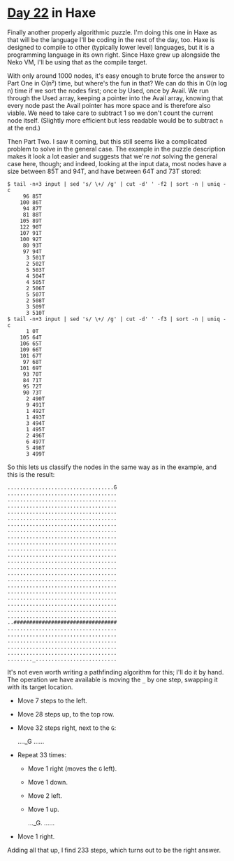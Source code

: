 # [Day 22](http://adventofcode.com/2016/day/22) in Haxe

Finally another properly algorithmic puzzle. I'm doing this one in Haxe as that
will be the language I'll be coding in the rest of the day, too. Haxe is
designed to compile to other (typically lower level) languages, but it is a
programming language in its own right. Since Haxe grew up alongside the Neko
VM, I'll be using that as the compile target.

With only around 1000 nodes, it's easy enough to brute force the answer to Part
One in O(n²) time, but where's the fun in that? We can do this in O(n log n)
time if we sort the nodes first; once by Used, once by Avail. We run through
the Used array, keeping a pointer into the Avail array, knowing that every node
past the Avail pointer has more space and is therefore also viable. We need to
take care to subtract 1 so we don't count the current node itself. (Slightly
more efficient but less readable would be to subtract `n` at the end.)

Then Part Two. I saw it coming, but this still seems like a complicated problem
to solve in the general case. The example in the puzzle description makes it
look a lot easier and suggests that we're _not_ solving the general case here,
though; and indeed, looking at the input data, most nodes have a size between
85T and 94T, and have between 64T and 73T stored:

    $ tail -n+3 input | sed 's/ \+/ /g' | cut -d' ' -f2 | sort -n | uniq -c
         96 85T
        100 86T
         94 87T
         81 88T
        105 89T
        122 90T
        107 91T
        100 92T
         80 93T
         97 94T
          3 501T
          2 502T
          5 503T
          4 504T
          4 505T
          2 506T
          5 507T
          2 508T
          3 509T
          3 510T
    $ tail -n+3 input | sed 's/ \+/ /g' | cut -d' ' -f3 | sort -n | uniq -c
          1 0T
        105 64T
        106 65T
        109 66T
        101 67T
         97 68T
        101 69T
         93 70T
         84 71T
         95 72T
         90 73T
          2 490T
          9 491T
          1 492T
          1 493T
          3 494T
          1 495T
          2 496T
          6 497T
          5 498T
          3 499T

So this lets us classify the nodes in the same way as in the example, and this
is the result:

    ..................................G
    ...................................
    ...................................
    ...................................
    ...................................
    ...................................
    ...................................
    ...................................
    ...................................
    ...................................
    ...................................
    ...................................
    ...................................
    ...................................
    ...................................
    ...................................
    ...................................
    ...................................
    ...................................
    ...................................
    ...................................
    ...................................
    ..#################################
    ...................................
    ...................................
    ...................................
    ...................................
    ...................................
    ........_..........................

It's not even worth writing a pathfinding algorithm for this; I'll do it by
hand. The operation we have available is moving the `_` by one step, swapping
it with its target location.

* Move 7 steps to the left.
* Move 28 steps up, to the top row.
* Move 32 steps right, next to the `G`:

    ...._G
    ......

* Repeat 33 times:

  * Move 1 right (moves the `G` left).
  * Move 1 down.
  * Move 2 left.
  * Move 1 up.

    ..._G.
    ......

* Move 1 right.

Adding all that up, I find 233 steps, which turns out to be the right answer.
